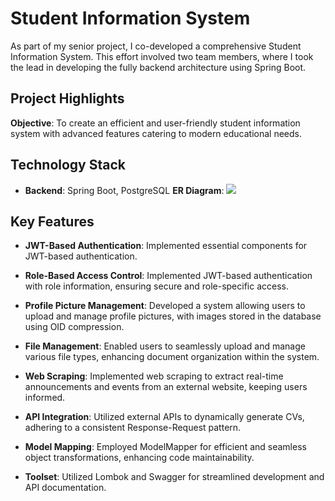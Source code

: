 # Student Information System

As part of my senior project, I co-developed a comprehensive Student Information System. This effort involved two team members, where I took the lead in developing the fully backend architecture using Spring Boot.

## Project Highlights

**Objective**: To create an efficient and user-friendly student information system with advanced features catering to modern educational needs.
## Technology Stack

- **Backend**: Spring Boot, PostgreSQL
**ER Diagram**:
[![](https://www.resimupload.org/images/2023/12/19/ER-Diagram.png)]([https://hizliresim.com/rjihbr4](https://www.resimupload.org/images/2023/12/19/ER-Diagram.png))

## Key Features

- **JWT-Based Authentication**: Implemented essential components for JWT-based authentication.

- **Role-Based Access Control**: Implemented JWT-based authentication with role information, ensuring secure and role-specific access.

- **Profile Picture Management**: Developed a system allowing users to upload and manage profile pictures, with images stored in the database using OID compression.

- **File Management**: Enabled users to seamlessly upload and manage various file types, enhancing document organization within the system.

- **Web Scraping**: Implemented web scraping to extract real-time announcements and events from an external website, keeping users informed.

- **API Integration**: Utilized external APIs to dynamically generate CVs, adhering to a consistent Response-Request pattern.

- **Model Mapping**: Employed ModelMapper for efficient and seamless object transformations, enhancing code maintainability.

- **Toolset**: Utilized Lombok and Swagger for streamlined development and API documentation.
